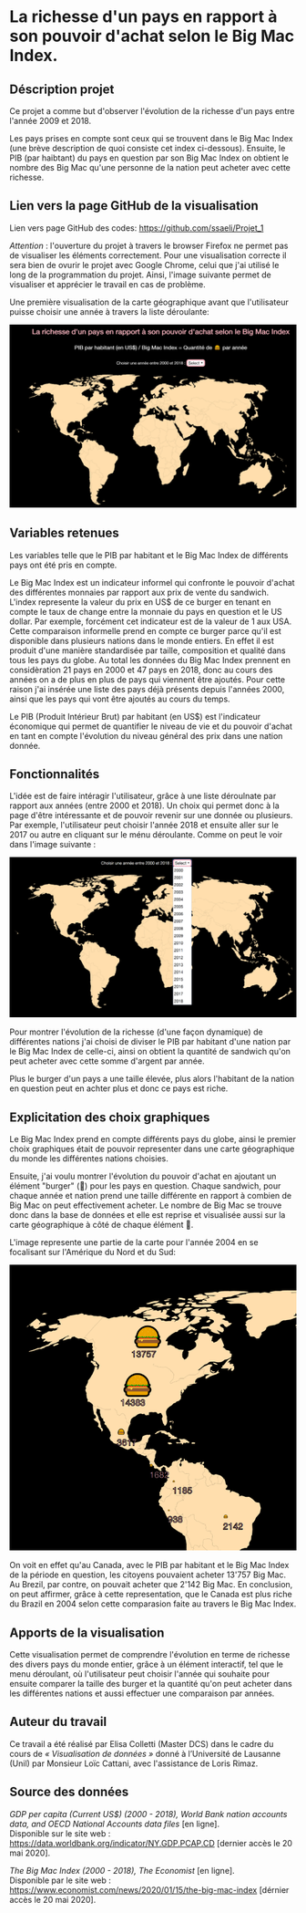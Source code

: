# La richesse d'un pays en rapport à son pouvoir d'achat selon le Big Mac Index.

## Déscription projet

Ce projet a comme but d'observer l'évolution de la richesse d'un pays entre l'année 2009 et 2018.

Les pays prises en compte sont ceux qui se trouvent dans le Big Mac Index (une brève description de quoi consiste cet index ci-dessous). Ensuite, le PIB (par haibtant) du pays en question par son Big Mac Index on obtient le nombre des Big Mac qu'une personne de la nation peut acheter avec cette richesse.

## Lien vers la page GitHub de la visualisation

Lien vers page GitHub des codes: https://github.com/ssaeli/Projet_1

 *Attention* : l'ouverture du projet à travers le browser Firefox ne permet pas de visualiser les éléments correctement.
 Pour une visualisation correcte il sera bien de ovurir le projet avec Google Chrome, celui que j'ai utilisé le long de la programmation du projet. Ainsi, l'image suivante permet de visualiser et apprécier le travail en cas de problème.

Une première visualisation de la carte géographique avant que l'utilisateur puisse choisir une année à travers la liste déroulante:

![alt text](/data/img_readme/img_1.PNG "Page d'acceuil")

## Variables retenues
Les variables telle que le PIB par habitant et le Big Mac Index de différents pays ont été pris en compte.

Le Big Mac Index est un indicateur informel qui confronte le pouvoir d'achat des différentes monnaies par rapport aux prix de vente du sandwich. L'index represente la valeur du prix en US$ de ce burger en tenant en compte le taux de change entre la monnaie du pays en question et le US dollar. Par exemple, forcément cet indicateur est de la valeur de 1 aux USA.
Cette comparaison informelle prend en compte ce burger parce qu'il est disponible dans plusieurs nations dans le monde entiers. En effet il est produit d'une manière standardisée par taille, composition et qualité dans tous les pays du globe. Au total les données du Big Mac Index prennent en considèration 21 pays en 2000 et 47 pays en 2018, donc au cours des années on a de plus en plus de pays qui viennent être ajoutés. Pour cette raison j'ai insérée une liste des pays déjà présents depuis l'années 2000, ainsi que les pays qui vont être ajoutés au cours du temps. 

Le PIB (Produit Intérieur Brut) par habitant (en US$) est l'indicateur économique qui permet de quantifier le niveau de vie et du pouvoir d'achat en tant en compte l'évolution du niveau général des prix dans une nation donnée.

## Fonctionnalités 

L'idée est de faire intéragir l'utilisateur, grâce à une liste déroulnate par rapport aux années (entre 2000 et 2018). Un choix qui permet donc à la page d'être intéressante et de pouvoir revenir sur une donnée ou plusieurs. Par exemple, l'utilisateur peut choisir l'année 2018 et ensuite aller sur le 2017 ou autre en cliquant sur le ménu déroulante. Comme on peut le voir dans l'image suivante : 

![alt text](/data/img_readme/img_2.png "Intéraction utilisateur")

Pour montrer l'évolution de la richesse (d'une façon dynamique) de différentes nations j'ai choisi de diviser le PIB par habitant d'une nation par le Big Mac Index de celle-ci, ainsi on obtient la quantité de sandwich qu'on peut acheter avec cette somme d'argent par année.

Plus le burger d'un pays a une taille élevée, plus alors l'habitant de la nation en question peut en achter plus et donc ce pays est riche.

## Explicitation des choix graphiques

Le Big Mac Index prend en compte différents pays du globe, ainsi le premier choix graphiques était de pouvoir representer dans une carte géographique du monde les différentes nations choisies.

Ensuite, j'ai voulu montrer l'évolution du pouvoir d'achat en ajoutant un élément "burger" (🍔) pour les pays en question. Chaque sandwich, pour chaque année et nation prend une taille différente en rapport à combien de Big Mac on peut effectivement acheter. Le nombre de Big Mac se trouve donc dans la base de données et elle est reprise et visualisée aussi sur la carte géographique à côté de chaque élément 🍔.

L'image represente une partie de la carte pour l'année 2004 en se focalisant sur l'Amérique du Nord et du Sud:

![alt text](/data/img_readme/img_3.png "Focalisation taille")

On voit en effet qu'au Canada, avec le PIB par habitant et le Big Mac Index de la période en question, les citoyens pouvaient acheter 13'757 Big Mac. Au Brezil, par contre, on pouvait acheter que 2'142 Big Mac. 
En conclusion, on peut affirmer, grâce à cette representation, que le Canada est plus riche du Brazil en 2004 selon cette comparasion faite au travers le Big Mac Index.

## Apports de la visualisation

Cette visualisation permet de comprendre l'évolution en terme de richesse des divers pays du monde entier, grâce à un élément interactif, tel que le menu déroulant, où l'utilisateur peut choisir l'année qui souhaite pour ensuite comparer la taille des burger et la quantité qu'on peut acheter dans les différentes nations et aussi effectuer une comparaison par années.

## Auteur du travail
Ce travail a été réalisé par Elisa Colletti (Master DCS) dans le cadre du cours de *« Visualisation de données »* donné à l’Université de Lausanne (Unil) par Monsieur Loïc Cattani, avec l'assistance de Loris Rimaz.

## Source des données

*GDP per capita (Current US$) (2000 - 2018), World Bank nation accounts data, and OECD National Accounts data files* [en ligne].
<br>
Disponible sur le site web : https://data.worldbank.org/indicator/NY.GDP.PCAP.CD [dernier accès le 20 mai 2020].

*The Big Mac Index (2000 - 2018), The Economist* [en ligne].
<br>
Disponible par le site web : https://www.economist.com/news/2020/01/15/the-big-mac-index [dérnier accès le 20 mai 2020].